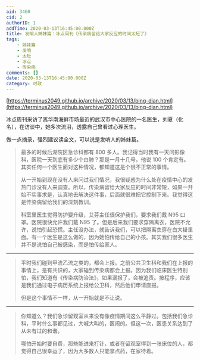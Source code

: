 ```yaml
---
aid: 3460
cid: 2
authorID: 1
addTime: 2020-03-13T16:45:00.000Z
title: 发哨人姊妹篇：冰点周刊《传染病留给大家反应的时间太短了》
tags:
    - 姊妹篇
    - 发哨
    - 太短
    - 冰点
    - 传染病
comments: []
date: 2020-03-13T16:45:00.000Z
category: 时政
---
```


[https://terminus2049.github.io/archive/2020/03/13/bing-dian.html](https://terminus2049.github.io/archive/2020/03/13/bing-dian.html)

冰点周刊采访了离华南海鲜市场最近的武汉市中心医院的一名医生，刘夏（化名），在访谈中，她多次流泪，透露自己曾看过心理医生。

做一点摘录，强烈建议读全文，可以说是发哨人的姊妹篇。

> 最多的时候后湖院区急诊科都有 800 多人。我记得当时我有一天问影像科，医院一天到底有多少个白肺？那是一月十几号，他说 100 个肯定有。其实任何一个医生面对这种情况，都知道这是个很不正常的事情。
> 
> 从一开始到现在没有人来问过我们情况，我很疑惑为什么处在疫情中心的发热门诊没有人来调查。所以，传染病留给大家反应的时间非常短，如果一开始不实事求是，认真地去解决这件事，后面就很难把它控制下来。我觉得这是传染病留给我们的深刻教训。
> 
> 科室里医生觉得防护要升级，艾芬主任很保护我们，要求我们戴 N95 口罩。医院很快允许我们戴 N95 了。但是后来我们要求穿隔离衣，医院不允许，说怕引起恐慌。主任没办法，就告诉我们，可以把隔离衣穿在白大褂里面。有一个医生是这么做的，因为她怕传给自己的小孩。其实我们很多医生并不是说怕自己被感染，而是怕传给家人。

* * *

> 平时我们碰到甲流乙流之类的，都会上报。之前公共卫生科和我们在上报的事情上，是有共识的，大家碰到传染病都会上报。因为我们临床医生特别怕，我们知道有《传染病防治法》，如果漏报了，会被追责。按程序，应该是我们通过电子病历系统上报给公卫科，然后他们申请直报。
> 
> 但是这个事情不一样，从一开始就是不让说。

* * *

> 你知道么？我们急诊留观室从来没有像疫情期间这么平静过。包括我们急诊科，平时什么事都见过，大喊大叫的，医闹的。但这一次，医患关系达到了从未有过的和谐。
> 
> 哪怕开始时要自费，那些能进来打针，或者在留观室得到一张床位的人，都觉得自己很幸运了，因为大多数人只能拿点药，在家待着。

